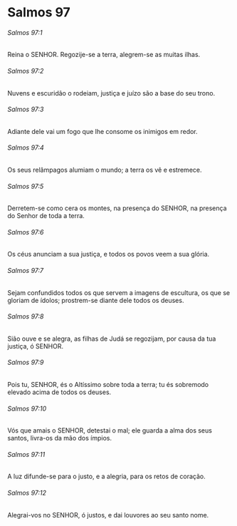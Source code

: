 # Salmos 97

###### Salmos 97:1

Reina o SENHOR. Regozije-se a terra, alegrem-se as muitas ilhas.

###### Salmos 97:2

Nuvens e escuridão o rodeiam, justiça e juízo são a base do seu trono.

###### Salmos 97:3

Adiante dele vai um fogo que lhe consome os inimigos em redor.

###### Salmos 97:4

Os seus relâmpagos alumiam o mundo; a terra os vê e estremece.

###### Salmos 97:5

Derretem-se como cera os montes, na presença do SENHOR, na presença do Senhor de toda a terra.

###### Salmos 97:6

Os céus anunciam a sua justiça, e todos os povos veem a sua glória.

###### Salmos 97:7

Sejam confundidos todos os que servem a imagens de escultura, os que se gloriam de ídolos; prostrem-se diante dele todos os deuses.

###### Salmos 97:8

Sião ouve e se alegra, as filhas de Judá se regozijam, por causa da tua justiça, ó SENHOR.

###### Salmos 97:9

Pois tu, SENHOR, és o Altíssimo sobre toda a terra; tu és sobremodo elevado acima de todos os deuses.

###### Salmos 97:10

Vós que amais o SENHOR, detestai o mal; ele guarda a alma dos seus santos, livra-os da mão dos ímpios.

###### Salmos 97:11

A luz difunde-se para o justo, e a alegria, para os retos de coração.

###### Salmos 97:12

Alegrai-vos no SENHOR, ó justos, e dai louvores ao seu santo nome.

